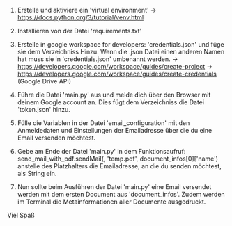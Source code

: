 1. Erstelle und aktiviere ein 'virtual environment'
    -> https://docs.python.org/3/tutorial/venv.html

2. Installieren von der Datei 'requirements.txt'

3. Erstelle in google workspace for developers: 'credentials.json' und füge sie dem Verzeichniss Hinzu.
   Wenn die .json Datei einen anderen Namen hat muss sie in 'credentials.json' umbenannt werden.
    -> https://developers.google.com/workspace/guides/create-project
    -> https://developers.google.com/workspace/guides/create-credentials   (Google Drive API)

4. Führe die Datei 'main.py' aus und melde dich über den Browser mit deinem Google account an.
   Dies fügt dem Verzeichniss die Datei 'token.json' hinzu.

5. Fülle die Variablen in der Datei 'email_configuration' mit den Anmeldedaten und Einstellungen der Emailadresse über die du eine Email 
   versenden möchtest.
    
6. Gebe am Ende der Datei 'main.py' in dem Funktionsaufruf: send_mail_with_pdf.sendMail(<recipient-email-adress>, 'temp.pdf', document_infos[0]['name')
   anstelle des Platzhalters die Emailadresse, an die du senden möchtest, als String ein.

7. Nun sollte beim Ausführen der Datei 'main.py' eine Email versendet werden mit dem ersten Document aus 'document_infos'.
   Zudem werden im Terminal die Metainformationen aller Documente ausgedruckt.

Viel Spaß
